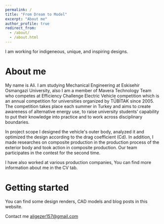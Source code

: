 ```yaml
---
permalink: /
title: "From Dream to Model"
excerpt: "About me"
author_profile: true
redirect_from: 
  - /about/
  - /about.html
---
```


I am working for indigeneous, unique, and inspiring designs.

About me
======
My name is Ali. I am studying Mechanical Engineering at Eskisehir Osmangazi University, also I am a member of Mavera Technology Team who competes at Efficiency Challenge Electric Vehicle competition which is an annual competition for universities organized by TÜBİTAK since 2005. The competition takes place each summer in Turkey and aims to create awareness of alternative energy use, to raise university students’ capability to put their knowledge into practice and to work across disciplinary boundaries. 



In project scope I designed the vehicle's outer body, analyzed it and optimized the design according to the drag coefficient (Cd). In addition, I made researches on composite production in the production process of the exterior body and took action in composite production. Our team participates in the contest for the second time.

I have also worked at various production companies, You can find more information about me in the CV tab.

Getting started
======
You can find some design renders, CAD models and blog posts in this website.

Contact me aligezer157@gmail.com
